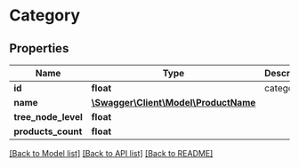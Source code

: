 # Category

## Properties
Name | Type | Description | Notes
------------ | ------------- | ------------- | -------------
**id** | **float** | category id | [optional] 
**name** | [**\Swagger\Client\Model\ProductName**](ProductName.md) |  | 
**tree_node_level** | **float** |  | [optional] 
**products_count** | **float** |  | [optional] 

[[Back to Model list]](../../README.md#documentation-for-models) [[Back to API list]](../../README.md#documentation-for-api-endpoints) [[Back to README]](../../README.md)

